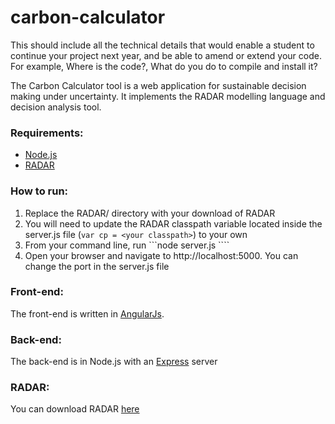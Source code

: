 # carbon-calculator

This should include all the technical details that would enable a student to continue your project next year, 
and be able to amend or extend your code. For example, Where is the code?, What do you do to compile and install it?	

The Carbon Calculator tool is a web application for sustainable decision making under uncertainty.
It implements the RADAR modelling language and decision analysis tool.

### Requirements:
* [Node.js](https://nodejs.org/en/)
* [RADAR](http://www0.cs.ucl.ac.uk/staff/S.Busari/RADAR/)

### How to run:

1. Replace the RADAR/ directory with your download of RADAR
2. You will need to update the RADAR classpath variable located inside the server.js file (```var cp = <your classpath>```) to your own
3. From your command line, run ```node server.js ````
4. Open your browser and navigate to http://localhost:5000. You can change the port in the server.js file

### Front-end:

The front-end is written in [AngularJs](https://angularjs.org/).

### Back-end:

The back-end is in Node.js with an [Express](http://expressjs.com/) server 

### RADAR:

You can download RADAR [here](http://www0.cs.ucl.ac.uk/staff/S.Busari/RADAR/)
